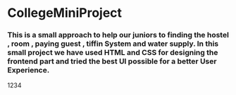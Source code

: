 # CollegeMiniProject
### This is a small approach to help our juniors to finding the hostel , room , paying guest , tiffin System and water supply. In this small project we have used HTML and CSS for designing the frontend part and tried the best UI possible for a better User Experience.
1234
